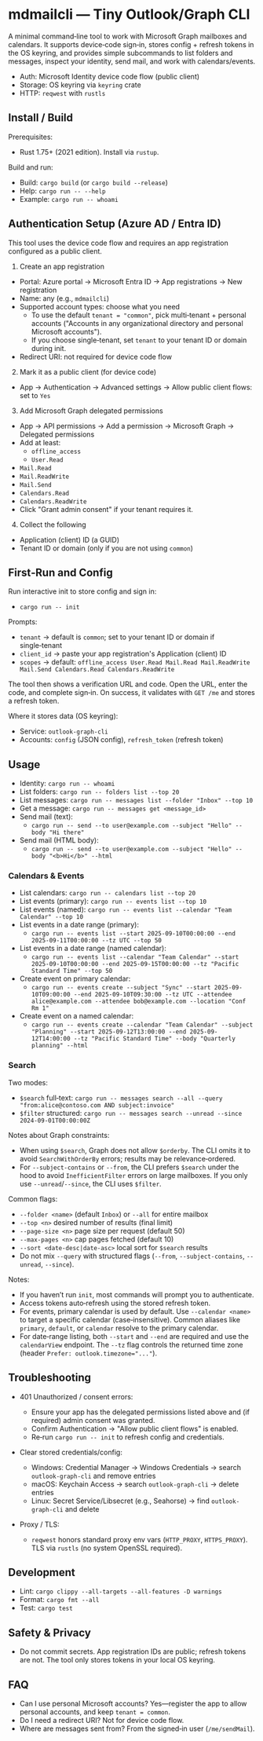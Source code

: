 # mdmailcli — Tiny Outlook/Graph CLI

A minimal command‑line tool to work with Microsoft Graph mailboxes and calendars. It supports device‑code sign‑in, stores config + refresh tokens in the OS keyring, and provides simple subcommands to list folders and messages, inspect your identity, send mail, and work with calendars/events.

- Auth: Microsoft Identity device code flow (public client)
- Storage: OS keyring via `keyring` crate
- HTTP: `reqwest` with `rustls`

## Install / Build

Prerequisites:
- Rust 1.75+ (2021 edition). Install via `rustup`.

Build and run:
- Build: `cargo build` (or `cargo build --release`)
- Help: `cargo run -- --help`
- Example: `cargo run -- whoami`

## Authentication Setup (Azure AD / Entra ID)

This tool uses the device code flow and requires an app registration configured as a public client.

1) Create an app registration
- Portal: Azure portal → Microsoft Entra ID → App registrations → New registration
- Name: any (e.g., `mdmailcli`)
- Supported account types: choose what you need
  - To use the default `tenant = "common"`, pick multi‑tenant + personal accounts ("Accounts in any organizational directory and personal Microsoft accounts").
  - If you choose single‑tenant, set `tenant` to your tenant ID or domain during init.
- Redirect URI: not required for device code flow

2) Mark it as a public client (for device code)
- App → Authentication → Advanced settings → Allow public client flows: set to `Yes`

3) Add Microsoft Graph delegated permissions
- App → API permissions → Add a permission → Microsoft Graph → Delegated permissions
- Add at least:
  - `offline_access`
  - `User.Read`
 - `Mail.Read`
 - `Mail.ReadWrite`
 - `Mail.Send`
  - `Calendars.Read`
  - `Calendars.ReadWrite`
- Click "Grant admin consent" if your tenant requires it.

4) Collect the following
- Application (client) ID (a GUID)
- Tenant ID or domain (only if you are not using `common`)

## First‑Run and Config

Run interactive init to store config and sign in:

- `cargo run -- init`

Prompts:
- `tenant` → default is `common`; set to your tenant ID or domain if single‑tenant
- `client_id` → paste your app registration's Application (client) ID
- `scopes` → default: `offline_access User.Read Mail.Read Mail.ReadWrite Mail.Send Calendars.Read Calendars.ReadWrite`

The tool then shows a verification URL and code. Open the URL, enter the code, and complete sign‑in. On success, it validates with `GET /me` and stores a refresh token.

Where it stores data (OS keyring):
- Service: `outlook-graph-cli`
- Accounts: `config` (JSON config), `refresh_token` (refresh token)

## Usage

- Identity: `cargo run -- whoami`
- List folders: `cargo run -- folders list --top 20`
- List messages: `cargo run -- messages list --folder "Inbox" --top 10`
- Get a message: `cargo run -- messages get <message_id>`
- Send mail (text):
  - `cargo run -- send --to user@example.com --subject "Hello" --body "Hi there"`
- Send mail (HTML body):
  - `cargo run -- send --to user@example.com --subject "Hello" --body "<b>Hi</b>" --html`

### Calendars & Events

- List calendars: `cargo run -- calendars list --top 20`
- List events (primary): `cargo run -- events list --top 10`
- List events (named): `cargo run -- events list --calendar "Team Calendar" --top 10`
- List events in a date range (primary):
  - `cargo run -- events list --start 2025-09-10T00:00:00 --end 2025-09-11T00:00:00 --tz UTC --top 50`
- List events in a date range (named calendar):
  - `cargo run -- events list --calendar "Team Calendar" --start 2025-09-10T00:00:00 --end 2025-09-15T00:00:00 --tz "Pacific Standard Time" --top 50`
- Create event on primary calendar:
  - `cargo run -- events create --subject "Sync" --start 2025-09-10T09:00:00 --end 2025-09-10T09:30:00 --tz UTC --attendee alice@example.com --attendee bob@example.com --location "Conf Rm 1"`
- Create event on a named calendar:
  - `cargo run -- events create --calendar "Team Calendar" --subject "Planning" --start 2025-09-12T13:00:00 --end 2025-09-12T14:00:00 --tz "Pacific Standard Time" --body "Quarterly planning" --html`

### Search

Two modes:
- `$search` full‑text: `cargo run -- messages search --all --query "from:alice@contoso.com AND subject:invoice"`
- `$filter` structured: `cargo run -- messages search --unread --since 2024-09-01T00:00:00Z`

Notes about Graph constraints:
- When using `$search`, Graph does not allow `$orderby`. The CLI omits it to avoid `SearchWithOrderBy` errors; results may be relevance‑ordered.
- For `--subject-contains` or `--from`, the CLI prefers `$search` under the hood to avoid `InefficientFilter` errors on large mailboxes. If you only use `--unread`/`--since`, the CLI uses `$filter`.

Common flags:
- `--folder <name>` (default `Inbox`) or `--all` for entire mailbox
- `--top <n>` desired number of results (final limit)
- `--page-size <n>` page size per request (default 50)
- `--max-pages <n>` cap pages fetched (default 10)
- `--sort <date-desc|date-asc>` local sort for `$search` results
- Do not mix `--query` with structured flags (`--from`, `--subject-contains`, `--unread`, `--since`).

Notes:
- If you haven’t run `init`, most commands will prompt you to authenticate.
- Access tokens auto‑refresh using the stored refresh token.
 - For events, primary calendar is used by default. Use `--calendar <name>` to target a specific calendar (case‑insensitive). Common aliases like `primary`, `default`, or `calendar` resolve to the primary calendar.
  - For date‑range listing, both `--start` and `--end` are required and use the `calendarView` endpoint. The `--tz` flag controls the returned time zone (header `Prefer: outlook.timezone="..."`).

## Troubleshooting

- 401 Unauthorized / consent errors:
  - Ensure your app has the delegated permissions listed above and (if required) admin consent was granted.
  - Confirm Authentication → "Allow public client flows" is enabled.
  - Re‑run `cargo run -- init` to refresh config and credentials.

- Clear stored credentials/config:
  - Windows: Credential Manager → Windows Credentials → search `outlook-graph-cli` and remove entries
  - macOS: Keychain Access → search `outlook-graph-cli` → delete entries
  - Linux: Secret Service/Libsecret (e.g., Seahorse) → find `outlook-graph-cli` and delete

- Proxy / TLS:
  - `reqwest` honors standard proxy env vars (`HTTP_PROXY`, `HTTPS_PROXY`). TLS via `rustls` (no system OpenSSL required).

## Development

- Lint: `cargo clippy --all-targets --all-features -D warnings`
- Format: `cargo fmt --all`
- Test: `cargo test`

## Safety & Privacy

- Do not commit secrets. App registration IDs are public; refresh tokens are not. The tool only stores tokens in your local OS keyring.

## FAQ

- Can I use personal Microsoft accounts? Yes—register the app to allow personal accounts, and keep `tenant = common`.
- Do I need a redirect URI? Not for device code flow.
- Where are messages sent from? From the signed‑in user (`/me/sendMail`).
